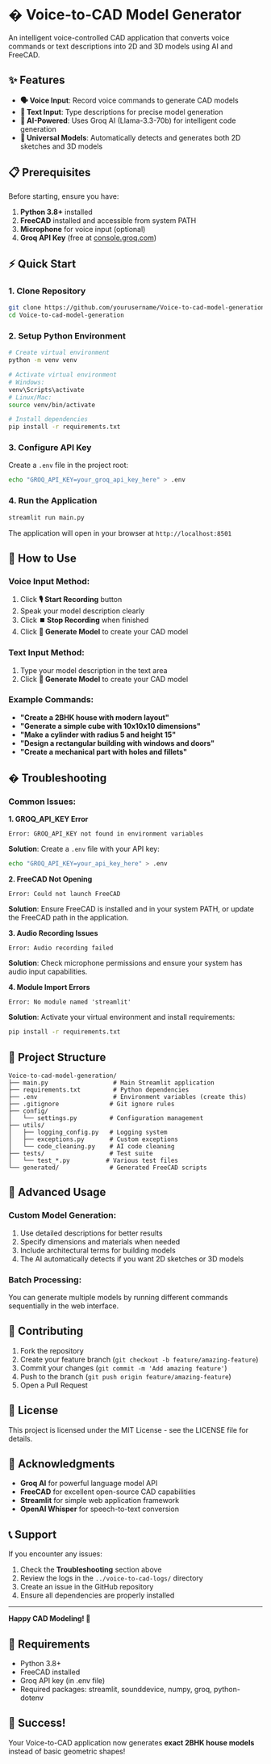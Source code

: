# �️ Voice-to-CAD Model Generator

An intelligent voice-controlled CAD application that converts voice commands or text descriptions into 2D and 3D models using AI and FreeCAD.

## ✨ Features

- **🗣️ Voice Input**: Record voice commands to generate CAD models
- **📝 Text Input**: Type descriptions for precise model generation  
- **🤖 AI-Powered**: Uses Groq AI (Llama-3.3-70b) for intelligent code generation
- **🎯 Universal Models**: Automatically detects and generates both 2D sketches and 3D models
## 📋 Prerequisites

Before starting, ensure you have:

1. **Python 3.8+** installed
2. **FreeCAD** installed and accessible from system PATH
3. **Microphone** for voice input (optional)
4. **Groq API Key** (free at [console.groq.com](https://console.groq.com))

## ⚡ Quick Start

### 1. Clone Repository
```bash
git clone https://github.com/yourusername/Voice-to-cad-model-generation.git
cd Voice-to-cad-model-generation
```

### 2. Setup Python Environment
```bash
# Create virtual environment
python -m venv venv

# Activate virtual environment
# Windows:
venv\Scripts\activate
# Linux/Mac:
source venv/bin/activate

# Install dependencies
pip install -r requirements.txt
```

### 3. Configure API Key
Create a `.env` file in the project root:
```bash
echo "GROQ_API_KEY=your_groq_api_key_here" > .env
```

### 4. Run the Application
```bash
streamlit run main.py
```
The application will open in your browser at `http://localhost:8501`

## 🎯 How to Use

### Voice Input Method:
1. Click **🎙️ Start Recording** button
2. Speak your model description clearly
3. Click **⏹️ Stop Recording** when finished
4. Click **🚀 Generate Model** to create your CAD model

### Text Input Method:
1. Type your model description in the text area
2. Click **🚀 Generate Model** to create your CAD model

### Example Commands:
- **"Create a 2BHK house with modern layout"**
- **"Generate a simple cube with 10x10x10 dimensions"** 
- **"Make a cylinder with radius 5 and height 15"**
- **"Design a rectangular building with windows and doors"**
- **"Create a mechanical part with holes and fillets"**

## �️ Troubleshooting

### Common Issues:

**1. GROQ_API_KEY Error**
```
Error: GROQ_API_KEY not found in environment variables
```
**Solution**: Create a `.env` file with your API key:
```bash
echo "GROQ_API_KEY=your_api_key_here" > .env
```

**2. FreeCAD Not Opening**
```
Error: Could not launch FreeCAD
```
**Solution**: Ensure FreeCAD is installed and in your system PATH, or update the FreeCAD path in the application.

**3. Audio Recording Issues**
```
Error: Audio recording failed
```
**Solution**: Check microphone permissions and ensure your system has audio input capabilities.

**4. Module Import Errors**
```
Error: No module named 'streamlit'
```
**Solution**: Activate your virtual environment and install requirements:
```bash
pip install -r requirements.txt
```

## 📁 Project Structure

```
Voice-to-cad-model-generation/
├── main.py                  # Main Streamlit application
├── requirements.txt         # Python dependencies
├── .env                     # Environment variables (create this)
├── .gitignore              # Git ignore rules
├── config/
│   └── settings.py         # Configuration management
├── utils/
│   ├── logging_config.py   # Logging system
│   ├── exceptions.py       # Custom exceptions
│   └── code_cleaning.py    # AI code cleaning
├── tests/                  # Test suite
│   └── test_*.py          # Various test files
└── generated/              # Generated FreeCAD scripts
```

## 🚀 Advanced Usage

### Custom Model Generation:
1. Use detailed descriptions for better results
2. Specify dimensions and materials when needed
3. Include architectural terms for building models
4. The AI automatically detects if you want 2D sketches or 3D models

### Batch Processing:
You can generate multiple models by running different commands sequentially in the web interface.

## 🤝 Contributing

1. Fork the repository
2. Create your feature branch (`git checkout -b feature/amazing-feature`)
3. Commit your changes (`git commit -m 'Add amazing feature'`)
4. Push to the branch (`git push origin feature/amazing-feature`)
5. Open a Pull Request

## 📜 License

This project is licensed under the MIT License - see the LICENSE file for details.

## 🙏 Acknowledgments

- **Groq AI** for powerful language model API
- **FreeCAD** for excellent open-source CAD capabilities
- **Streamlit** for simple web application framework
- **OpenAI Whisper** for speech-to-text conversion

## 📞 Support

If you encounter any issues:

1. Check the **Troubleshooting** section above
2. Review the logs in the `../voice-to-cad-logs/` directory
3. Create an issue in the GitHub repository
4. Ensure all dependencies are properly installed

---

**Happy CAD Modeling! 🎉**

## 🔑 Requirements

- Python 3.8+
- FreeCAD installed
- Groq API key (in .env file)
- Required packages: streamlit, sounddevice, numpy, groq, python-dotenv

## 🎉 Success!

Your Voice-to-CAD application now generates **exact 2BHK house models** instead of basic geometric shapes!